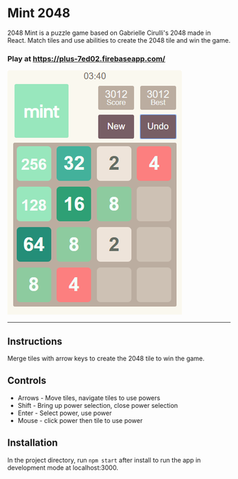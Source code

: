 # Mint 2048

2048 Mint is a puzzle game based on Gabrielle Cirulli's 2048 made in React. Match tiles and use abilities to create the 2048 tile and win the game.

### Play at https://plus-7ed02.firebaseapp.com/
 

![](pics/2048mint-sample.PNG)

***
## Instructions

Merge tiles with arrow keys to create the 2048 tile to win the game. 

## Controls
- Arrows - Move tiles, navigate tiles to use powers
- Shift - Bring up power selection, close power selection
- Enter - Select power, use power 
- Mouse - click power then tile to use power

## Installation

In the project directory, run `npm start` after install to run the app in development mode at localhost:3000.
